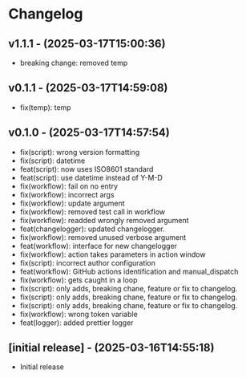 # Changelog

## v1.1.1 - (2025-03-17T15:00:36)
- breaking change: removed temp


## v0.1.1 - (2025-03-17T14:59:08)
- fix(temp): temp


## v0.1.0 - (2025-03-17T14:57:54)
- fix(script): wrong version formatting
- fix(script): datetime
- feat(script): now uses ISO8601 standard
- feat(script): use datetime instead of Y-M-D
- fix(workflow): fail on no entry
- fix(workflow): incorrect args
- fix(workflow): update argument
- fix(workflow): removed test call in workflow
- fix(workflow): readded wrongly removed argument
- feat(changelogger): updated changelogger.
- fix(workflow): removed unused verbose argument
- feat(workflow): interface for new changelogger
- fix(workflow): action takes parameters in action window
- fix(script): incorrect author configuration
- feat(workflow): GitHub actions identification and manual_dispatch
- fix(workflow): gets caught in a loop
- fix(script): only adds, breaking chane, feature or fix to changelog.
- fix(script): only adds, breaking chane, feature or fix to changelog.
- fix(script): only adds, breaking chane, feature or fix to changelog.
- fix(workflow): wrong token variable
- feat(logger): added prettier logger


## [initial release] - (2025-03-16T14:55:18)

- Initial release